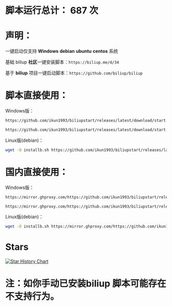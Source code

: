 # 脚本运行总计： 687 次


# 声明：

一键启动仅支持 **Windows** **debian** **ubuntu** **centos** 系统

基础 biliup **社区**一键安装脚本：`https://biliup.me/d/34`

基于 **biliup** 项目一键启动脚本：`https://github.com/biliup/biliup`

#
# 脚本直接使用：

Windows版：

```bash
https://github.com/ikun1993/biliupstart/releases/latest/download/start.ps1
```
```bash
https://github.com/ikun1993/biliupstart/releases/latest/download/start.bat
```

Linux版(debian)：

```bash
wget -O installb.sh https://github.com/ikun1993/biliupstart/releases/latest/download/start.sh && chmod +x installb.sh && bash installb.sh
```

#
# 国内直接使用：

Windows版：

```bash
https://mirror.ghproxy.com/https://github.com/ikun1993/biliupstart/releases/latest/download/start.ps1
```
```bash
https://mirror.ghproxy.com/https://github.com/ikun1993/biliupstart/releases/latest/download/start.bat
```

Linux版(debian)：

```bash
wget -O installb.sh https://mirror.ghproxy.com/https://github.com/ikun1993/biliupstart/releases/latest/download/start.sh && chmod +x installb.sh && bash installb.sh
```

#
# Stars
[![Star History Chart](https://api.star-history.com/svg?repos=ikun1993/biliupstart&type=Date)](https://star-history.com/#ikun1993/biliupstart&Date)

#
# 注：如你手动已安装biliup 脚本可能存在不支持行为。

